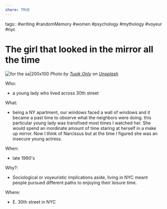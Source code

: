 ```yaml
---
share: TRUE
---
```

tags::  #writing #randomMemory #women #psychology #mythology #voyeur #nyc


# The girl that looked in the mirror all the time
![for the sa|200x100](https://images.unsplash.com/photo-1569148012456-6f8978ffae5b?crop=entropy&cs=tinysrgb&fit=max&fm=jpg&ixid=MnwzNjAwOTd8MHwxfHNlYXJjaHwyfHxuYXJjaXNzaXN0aWN8ZW58MHwwfHx8MTY2ODI2MDk0Mw&ixlib=rb-4.0.3&q=80&w=1080)
*Photo by [Tusik Only](https://unsplash.com/@tusik?utm_source=Obsidian%20Image%20Inserter%20Plugin&utm_medium=referral) on [Unsplash](https://unsplash.com/?utm_source=Obsidian%20Image%20Inserter%20Plugin&utm_medium=referral)*

Who:
-  a young lady who lived across 30th street

What:
- being a NY apartment, our windows faced a wall of windows and it became a past time to observe what the neighbors were doing.  this particular young lady was transfixed most times I watched her. She would spend an inordinate amount of time staring at herself in a make up mirror.  Now I think of Narcissus but at the time I figured she was an insecure young actress.

When:
-  late 1990's

Why?:
- Sociological or voyeuristic implications aside, living in NYC meant people pursued different paths to enjoying their leisure time.

Where:
- E. 30th street in NYC